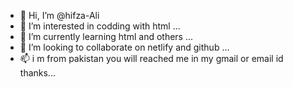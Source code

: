 - 👋 Hi, I’m @hifza-Ali
- 👀 I’m interested in codding with html ...
- 🌱 I’m currently learning html and others ...
- 💞️ I’m looking to collaborate on netlify and github ...
- 📫 i m from pakistan you will reached me in my gmail or email id thanks...

<!---
hifza-Ali/hifza-Ali is a ✨ special ✨ repository because its `README.md` (this file) appears on your GitHub profile.
You can click the Preview link to take a look at your changes.
--->
